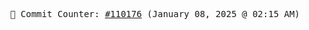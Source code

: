 <p align="center">
    <samp>
        📮 Commit Counter: <a href="https://github.com/Javascript-void0/Javascript-void0/commits/main">#110176</a> (January 08, 2025 @ 02:15 AM)
    </samp>
</p>